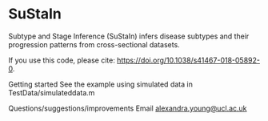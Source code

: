 # SuStaIn

Subtype and Stage Inference (SuStaIn) infers disease subtypes and their progression patterns from cross-sectional datasets. 

If you use this code, please cite: https://doi.org/10.1038/s41467-018-05892-0.

Getting started
See the example using simulated data in TestData/simulateddata.m

Questions/suggestions/improvements
Email alexandra.young@ucl.ac.uk

